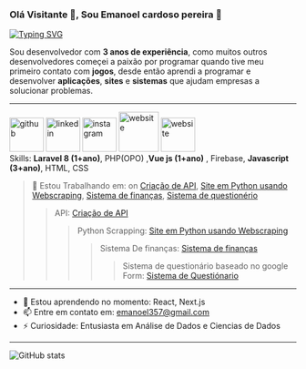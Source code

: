 ### Olá Visitante 👋, Sou Emanoel cardoso pereira 👋

 [![Typing SVG](https://readme-typing-svg.herokuapp.com?color=E6006E&center=true&vCenter=true&lines=Full-stack+web+Developer;%2B2+anos+de+experi%C3%AAncia+desenvolvendo;Sempre+aprendendo+novas+tecnologias)](https://git.io/typing-svg)

Sou desenvolvedor com **3 anos de experiência**, como muitos outros desenvolvedores começei a paixão por programar quando tive meu primeiro contato com **jogos**, desde então aprendi a programar e desenvolver **aplicações**, **sites** e **sistemas** que ajudam empresas a solucionar problemas.

---
<img src='https://cdn.jsdelivr.net/gh/devicons/devicon/icons/vuejs/vuejs-original-wordmark.svg' alt='github' height='60'>  <img src='https://cdn.jsdelivr.net/gh/devicons/devicon/icons/laravel/laravel-plain.svg' alt='linkedin' height='60'>  <img src='https://cdn.jsdelivr.net/gh/devicons/devicon/icons/firebase/firebase-plain.svg' alt='instagram' height='60'>  <img src='https://cdn.jsdelivr.net/gh/devicons/devicon/icons/php/php-plain.svg' alt='website' height='70'>  <img src='https://cdn.jsdelivr.net/gh/devicons/devicon/icons/javascript/javascript-original.svg' alt='website' height='60'>  
Skills: **Laravel 8 (1+ano)**, PHP(OPO) ,**Vue js (1+ano)** , Firebase, **Javascript (3+ano)**, HTML, CSS

> 🔭 Estou Trabalhando em: on [Criação de API](http://example.com), [Site em Python usando Webscraping](http://example.com), [Sistema de finanças](http://example.com), [Sistema de questionério](http://example.com) 
>> API: [Criação de API](http://example.com)
>>> Python Scrapping: [Site em Python usando Webscraping](http://example.com)
>>>> Sistema De finanças: [Sistema de finanças](http://example.com)
>>>>> Sistema de questionário baseado no google Form: [Sistema de Questiónario](http://example.com)

---
- 🌱 Estou aprendendo no momento: React, Next.js 
- 📫 Entre em contato em: emanoel357@gmail.com 
- ⚡ Curiosidade: Entusiasta em Análise de Dados e Ciencias de Dados 
---

![GitHub stats](https://github-readme-stats.vercel.app/api?username=emanoel3578&show_icons=true)  
